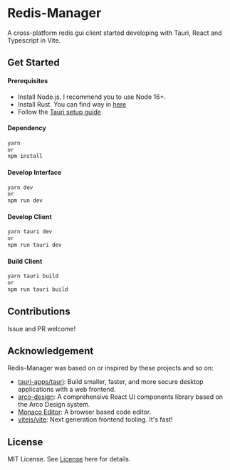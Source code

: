# Redis-Manager

A cross-platform redis gui client started developing with Tauri, React and Typescript in Vite.

## Get Started

#### Prerequisites

- Install Node.js. I recommend you to use Node 16+.
- Install Rust. You can find way in [here](https://www.rust-lang.org/tools/install)
- Follow the [Tauri setup guide](https://tauri.app/v1/guides/getting-started/prerequisites)

#### Dependency

```bash
yarn
or
npm install
```

#### Develop Interface

```bash
yarn dev
or
npm run dev
```

#### Develop Client

```bash
yarn tauri dev
or
npm run tauri dev
```

#### Build Client

```bash
yarn tauri build
or
npm run tauri build
```

## Contributions

Issue and PR welcome!

## Acknowledgement

Redis-Manager was based on or inspired by these projects and so on:

- [tauri-apps/tauri](https://github.com/tauri-apps/tauri): Build smaller, faster, and more secure desktop applications with a web frontend.
- [arco-design](https://github.com/arco-design): A comprehensive React UI components library based on the Arco Design system.
- [Monaco Editor](https://microsoft.github.io/monaco-editor/): A browser based code editor.
- [vitejs/vite](https://github.com/vitejs/vite): Next generation frontend tooling. It's fast!

## License

MIT License. See [License](https://github.com/kurisu994/Redis-Manager/blob/main/LICENSE) here for details.
